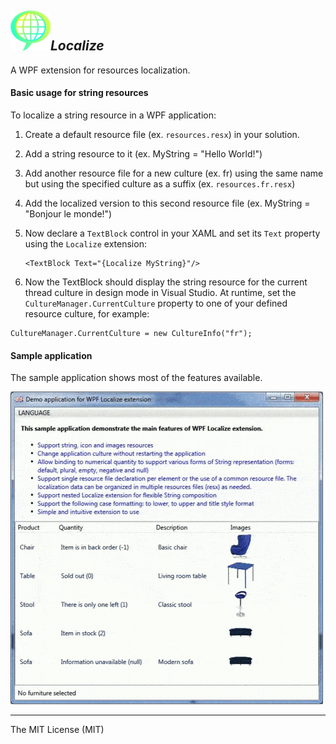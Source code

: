 
![Localize WPF extension][logo]***Localize***
------------
A WPF extension for resources localization. 

#### **Basic usage for string resources**
To localize a string resource in a WPF application:

 1. Create a default resource file (ex. `resources.resx`) in your solution.
 2. Add a string resource to it (ex. MyString = "Hello World!")
 3. Add another resource file for a new culture (ex. fr) using the same name but using the specified culture as a suffix (ex. `resources.fr.resx`)
 4. Add the localized version to this second resource file (ex. MyString = "Bonjour le monde!")
 5. Now declare a `TextBlock` control in your XAML and set its `Text` property using the `Localize` extension: 
	```
	<TextBlock Text="{Localize MyString}"/>
	```

 6. Now the TextBlock should display the string resource for the current thread culture in design mode in Visual Studio. At runtime, set the `CultureManager.CurrentCulture` property to one of your defined resource culture, for example:
 ```
CultureManager.CurrentCulture = new CultureInfo("fr");
 ```


#### **Sample application**
The sample application shows most of the features available.

![Sample application preview](https://github.com/spinico/Localize/blob/master/Images/demo.gif?raw=true)

----------
The MIT License (MIT)


[logo]: https://github.com/spinico/Localize/blob/master/Images/logo.png?raw=true "Localize WPF extension"